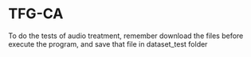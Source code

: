 # TFG-CA

To do the tests of audio treatment, remember download the files
before execute the program, and save that  file in dataset_test folder
